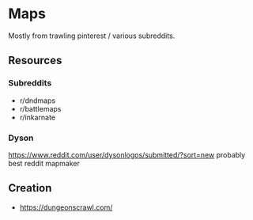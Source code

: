 # Maps
Mostly from trawling pinterest / various subreddits.

## Resources
### Subreddits
- r/dndmaps
- r/battlemaps
- r/inkarnate

### Dyson
https://www.reddit.com/user/dysonlogos/submitted/?sort=new
probably best reddit mapmaker

## Creation
- https://dungeonscrawl.com/

